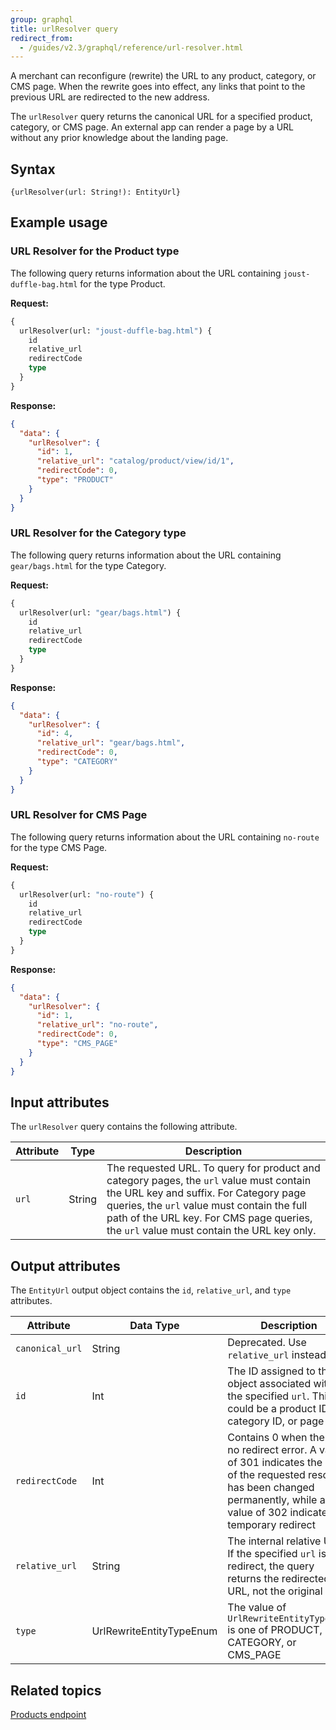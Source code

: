 ```yaml
---
group: graphql
title: urlResolver query
redirect_from:
  - /guides/v2.3/graphql/reference/url-resolver.html
---
```


A merchant can reconfigure (rewrite) the URL to any product, category, or CMS page. When the rewrite goes into effect, any links that point to the previous URL are redirected to the new address.

The `urlResolver` query returns the canonical URL for a specified product, category, or CMS page. An external app can render a page by a URL without any prior knowledge about the landing page.

## Syntax

`{urlResolver(url: String!): EntityUrl}`

## Example usage

### URL Resolver for the Product type

The following query returns information about the URL containing `joust-duffle-bag.html` for the type Product.

**Request:**

```graphql
{
  urlResolver(url: "joust-duffle-bag.html") {
    id
    relative_url
    redirectCode
    type
  }
}
```

**Response:**

```json
{
  "data": {
    "urlResolver": {
      "id": 1,
      "relative_url": "catalog/product/view/id/1",
      "redirectCode": 0,
      "type": "PRODUCT"
    }
  }
}
```

### URL Resolver for the Category type

The following query returns information about the URL containing `gear/bags.html` for the type Category.

**Request:**

```graphql
{
  urlResolver(url: "gear/bags.html") {
    id
    relative_url
    redirectCode
    type
  }
}
```

**Response:**

```json
{
  "data": {
    "urlResolver": {
      "id": 4,
      "relative_url": "gear/bags.html",
      "redirectCode": 0,
      "type": "CATEGORY"
    }
  }
}
```

### URL Resolver for CMS Page

The following query returns information about the URL containing `no-route` for the type CMS Page.

**Request:**

```graphql
{
  urlResolver(url: "no-route") {
    id
    relative_url
    redirectCode
    type
  }
}
```

**Response:**

```json
{
  "data": {
    "urlResolver": {
      "id": 1,
      "relative_url": "no-route",
      "redirectCode": 0,
      "type": "CMS_PAGE"
    }
  }
}
```

## Input attributes

The `urlResolver` query contains the following attribute.

Attribute | Type | Description
--- | --- | ---
`url` | String | The requested URL. To query for product and category pages, the `url` value must contain the URL key and suffix. For Category page queries, the `url` value must contain the full path of the URL key. For CMS page queries, the `url` value must contain the URL key only.

## Output attributes

The `EntityUrl` output object contains the `id`, `relative_url`, and `type` attributes.

Attribute |  Data Type | Description
--- | --- | ---
`canonical_url` | String | Deprecated. Use `relative_url` instead
`id` | Int | The ID assigned to the object associated with the specified `url`. This could be a product ID, category ID, or page ID
`redirectCode` | Int | Contains 0 when there is no redirect error. A value of 301 indicates the URL of the requested resource has been changed permanently, while a value of 302 indicates a temporary redirect
`relative_url` | String | The internal relative URL. If the specified  `url` is a redirect, the query returns the redirected URL, not the original
`type` | UrlRewriteEntityTypeEnum | The value of `UrlRewriteEntityTypeEnum` is one of PRODUCT, CATEGORY, or CMS_PAGE

## Related topics

[Products endpoint]({{page.baseurl}}/graphql/queries/products.html)
